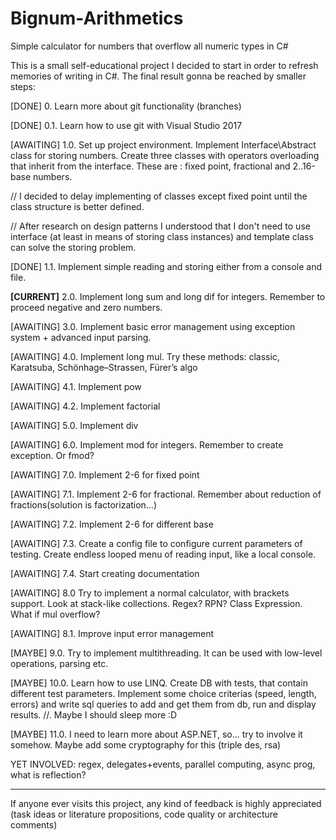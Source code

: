 ﻿# Bignum-Arithmetics #
Simple calculator for numbers that overflow all numeric types in C#

This is a small self-educational project I decided to start in order to refresh memories of writing in C#. The final result gonna be reached by smaller steps:

[DONE] 0. Learn more about git functionality (branches)

[DONE] 0.1. Learn how to use git with Visual Studio 2017

[AWAITING] 1.0. Set up project environment. Implement Interface\Abstract class for storing numbers. Create three classes with operators overloading that inherit from the interface. These are : fixed point, fractional and 2..16-base numbers.

// I decided to delay implementing of classes except fixed point until the class structure is better defined.

// After research on design patterns I understood that I don't need to use interface (at least in means of storing class instances) and template class can solve the storing problem.

[DONE] 1.1. Implement simple reading and storing either from a console and file.

<b>[CURRENT]</b> 2.0. Implement long sum and long dif for integers. Remember to proceed negative and zero numbers.

[AWAITING] 3.0. Implement basic error management using exception system + advanced input parsing.

[AWAITING] 4.0. Implement long mul. Try these methods: classic, Karatsuba, Schönhage–Strassen, Fürer’s algo

[AWAITING] 4.1. Implement pow

[AWAITING] 4.2. Implement factorial

[AWAITING] 5.0. Implement div

[AWAITING] 6.0. Implement mod for integers. Remember to create exception. Or fmod?

[AWAITING] 7.0. Implement 2-6 for fixed point

[AWAITING] 7.1. Implement 2-6 for fractional. Remember about reduction of fractions(solution is factorization...)

[AWAITING] 7.2. Implement 2-6 for different base

[AWAITING] 7.3. Create a config file to configure current parameters of testing. Create endless looped menu of reading input, like a local console.

[AWAITING] 7.4. Start creating documentation

[AWAITING] 8.0 Try to implement a normal calculator, with brackets support. Look at stack-like collections. Regex? RPN? Class Expression. What if mul overflow?

[AWAITING] 8.1. Improve input error management

[MAYBE] 9.0. Try to implement multithreading. It can be used with low-level operations, parsing etc.

[MAYBE] 10.0. Learn how to use LINQ. Create DB with tests, that contain different test parameters. Implement some choice criterias (speed, length, errors) and write sql queries to add and get them from db, run and display results. //. Maybe I should sleep more :D

[MAYBE] 11.0. I need to learn more about ASP.NET, so... try to involve it somehow. Maybe add some cryptography for this (triple des, rsa)

YET INVOLVED: regex, delegates+events, parallel computing, async prog, what is reflection?

----------

If anyone ever visits this project, any kind of feedback is highly appreciated (task ideas or literature propositions, code quality or architecture comments)
